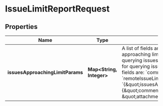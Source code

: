 

# IssueLimitReportRequest


## Properties

| Name | Type | Description | Notes |
|------------ | ------------- | ------------- | -------------|
|**issuesApproachingLimitParams** | **Map&lt;String, Integer&gt;** | A list of fields and their respective approaching limit threshold. Required for querying issues approaching limits. Optional for querying issues breaching limits. Accepted fields are: &#x60;comment&#x60;, &#x60;worklog&#x60;, &#x60;attachment&#x60;, &#x60;remoteIssueLinks&#x60;, and &#x60;issuelinks&#x60;. Example: &#x60;{\&quot;issuesApproachingLimitParams\&quot;: {\&quot;comment\&quot;: 4500, \&quot;attachment\&quot;: 1800}}&#x60; |  [optional] |



